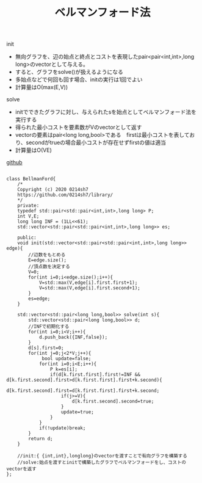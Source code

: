 ﻿---
title: "ベルマンフォード法"
permalink: /posts/bellmanford
writer: 0214sh7
layout: post
---

init
- 無向グラフを、辺の始点と終点とコストを表現したpair<pair<int,int>,long long>のvectorとして与える。
- すると、グラフをsolve()が扱えるようになる
- 多始点などで何回も回す場合、initの実行は1回でよい
- 計算量はΟ(max(E,V))

solve
- initでできたグラフに対し、与えられたsを始点としてベルマンフォード法を実行する
- 得られた最小コストを要素数がVのvectorとして返す
- vectorの要素はpair<long long,bool>である　firstは最小コストを表しており、secondがtrueの場合最小コストが存在せずfirstの値は適当
- 計算量はΟ(VE)

[github](https://github.com/0214sh7/procon-library/blob/master/algorithm/BellmanFord.cpp)

~~~

class BellmanFord{
    /*
    Copyright (c) 2020 0214sh7
    https://github.com/0214sh7/library/
    */
    private:
    typedef std::pair<std::pair<int,int>,long long> P;
    int V,E;
    long long INF = (1LL<<61);
    std::vector<std::pair<std::pair<int,int>,long long>> es;
    
    public:
    void init(std::vector<std::pair<std::pair<int,int>,long long>> edge){
        //辺数をもとめる　
        E=edge.size();
        //頂点数を決定する
        V=0;
        for(int i=0;i<edge.size();i++){
            V=std::max(V,edge[i].first.first+1);
            V=std::max(V,edge[i].first.second+1);
        }
        es=edge;
    }
    
    std::vector<std::pair<long long,bool>> solve(int s){
        std::vector<std::pair<long long,bool>> d;
        //INFで初期化する
        for(int i=0;i<V;i++){
            d.push_back({INF,false});
        }
        d[s].first=0;
        for(int j=0;j<2*V;j++){
             bool update=false;
            for(int i=0;i<E;i++){
                P k=es[i];
                if(d[k.first.first].first!=INF && d[k.first.second].first>d[k.first.first].first+k.second){
                    d[k.first.second].first=d[k.first.first].first+k.second;
                    if(j>=V){
                        d[k.first.second].second=true;
                    }
                    update=true;
                }
            }
            if(!update)break;
        }
        return d;
    }
    
    //init:{ {int,int},longlong}のvectorを渡すことで有向グラフを構築する
    //solve:始点を渡すとinitで構築したグラフでベルマンフォードをし、コストのvectorを返す
};
~~~
